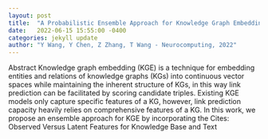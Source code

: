 ```yaml
---
layout: post
title:  "A Probabilistic Ensemble Approach for Knowledge Graph Embedding"
date:   2022-06-15 15:55:00 -0400
categories: jekyll update
author: "Y Wang, Y Chen, Z Zhang, T Wang - Neurocomputing, 2022"
---
```

Abstract Knowledge graph embedding (KGE) is a technique for embedding entities and relations of knowledge graphs (KGs) into continuous vector spaces while maintaining the inherent structure of KGs, in this way link prediction can be facilitated by scoring candidate triples. Existing KGE models only capture specific features of a KG, however, link prediction capacity heavily relies on comprehensive features of a KG. In this work, we propose an ensemble approach for KGE by incorporating the  Cites: Observed Versus Latent Features for Knowledge Base and Text